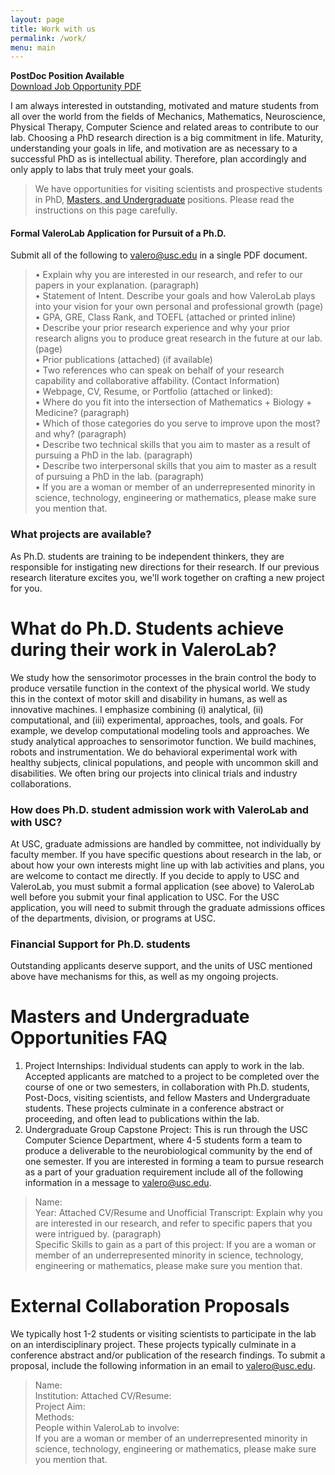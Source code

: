 ```yaml
---
layout: page
title: Work with us
permalink: /work/
menu: main
---
```


<b> PostDoc Position Available </b>   
<a href="flyers/postdocAd.pdf">Download Job Opportunity PDF</a>


I am always interested in outstanding, motivated and mature students from all over the world from the fields of Mechanics, Mathematics, Neuroscience, Physical Therapy, Computer Science and related areas to contribute to our lab. Choosing a PhD research direction is a big commitment in life. Maturity, understanding your goals in life, and motivation are as necessary to a successful PhD as is intellectual ability. Therefore, plan accordingly and only apply to labs that truly meet your goals.

>We have opportunities for visiting scientists and prospective students in PhD, [Masters, and Undergraduate](#mastersandundergraduate) positions. Please read the instructions on this page carefully.


#### Formal ValeroLab Application for Pursuit of a Ph.D.  
Submit all of the following to valero@usc.edu in a single PDF document.  

>• Explain why you are interested in our research, and refer to our papers in your explanation. (paragraph)  
• Statement of Intent. Describe your goals and how ValeroLab plays into your vision for your own personal and professional growth (page)  
• GPA, GRE, Class Rank, and TOEFL (attached or printed inline)  
• Describe your prior research experience and why your prior research aligns you to produce great research in the future at our lab.(page)  
• Prior publications (attached) (if available)  
• Two references who can speak on behalf of your research capability and collaborative affability. (Contact Information)  
• Webpage, CV, Resume, or Portfolio (attached or linked):  
• Where do you fit into the intersection of Mathematics + Biology + Medicine? (paragraph)  
• Which of those categories do you serve to improve upon the most? and why? (paragraph)  
• Describe two technical skills that you aim to master as a result of pursuing a PhD in the lab. (paragraph)  
• Describe two interpersonal skills that you aim to master as a result of pursuing a PhD in the lab. (paragraph)  
• If you are a woman or member of an underrepresented minority in science, technology, engineering or mathematics, please make sure you mention that.

### What projects are available?  
As Ph.D. students are training to be independent thinkers, they are responsible for instigating new directions for their research. If our previous research literature excites you, we'll work together on crafting a new project for you.

# What do Ph.D. Students achieve during their work in ValeroLab?
We study how the sensorimotor processes in the brain control the body to produce versatile function in the context of the physical world. We study this in the context of motor skill and disability in humans, as well as innovative machines. I emphasize combining (i) analytical, (ii) computational, and (iii) experimental, approaches, tools, and goals. For example, we develop computational modeling tools and approaches. We study analytical approaches to sensorimotor function. We build machines, robots and instrumentation. We do behavioral experimental work with healthy subjects, clinical populations, and people with uncommon skill and disabilities. We often bring our projects into clinical trials and industry collaborations.

### How does Ph.D. student admission work with ValeroLab and with USC?  
At USC, graduate admissions are handled by committee, not individually by faculty member. If you have specific questions about research in the lab, or about how your own interests might line up with lab activities and plans, you are welcome to contact me directly. If you decide to apply to USC and ValeroLab, you must submit a formal application (see above) to ValeroLab well before you submit your final application to USC. For the USC application, you will need to submit through the graduate admissions offices of the departments, division, or programs at USC.


### Financial Support for Ph.D. students
Outstanding applicants deserve support, and the units of USC mentioned above have mechanisms for this, as well as my ongoing projects.

# <a name="mastersandundergraduate"></a> Masters and Undergraduate Opportunities FAQ
1. Project Internships: Individual students can apply to work in the lab. Accepted applicants are matched to a project to be completed over the course of one or two semesters, in collaboration with Ph.D. students, Post-Docs, visiting scientists, and fellow Masters and Undergraduate students. These projects culminate in a conference abstract or proceeding, and often lead to publications within the lab.
1. Undergraduate Group Capstone Project: This is run through the USC Computer Science Department, where 4-5 students form a team to produce a deliverable to the neurobiological community by the end of one semester. If you are interested in forming a team to pursue research as a part of your graduation requirement include all of the following information in a message to valero@usc.edu.
>Name:  
Year:
Attached CV/Resume and Unofficial Transcript:
Explain why you are interested in our research, and refer to specific papers that you were intrigued by. (paragraph)  
Specific Skills to gain as a part of this project:
If you are a woman or member of an underrepresented minority in science, technology, engineering or mathematics, please make sure you mention that.

# External Collaboration Proposals
We typically host 1-2 students or visiting scientists to participate in the lab on an interdisciplinary project. These projects typically culminate in a conference abstract and/or publication of the research findings. To submit a proposal, include the following information in an email to valero@usc.edu.

>Name:  
Institution:
Attached CV/Resume:  
Project Aim:  
Methods:  
People within ValeroLab to involve:  
If you are a woman or member of an underrepresented minority in science, technology, engineering or mathematics, please make sure you mention that.
